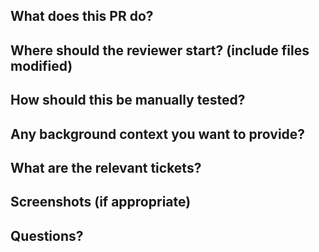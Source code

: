 ## What does this PR do?

## Where should the reviewer start? (include files modified)

## How should this be manually tested?

## Any background context you want to provide?

## What are the relevant tickets?

## Screenshots (if appropriate)

## Questions?
